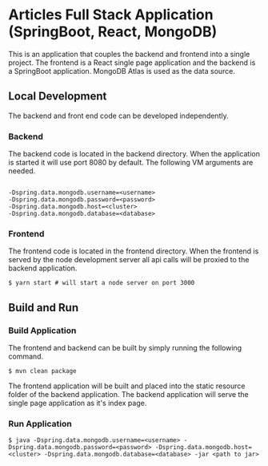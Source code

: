 # Articles Full Stack Application (SpringBoot, React, MongoDB)
This is an application that couples the backend and frontend into a single project. The frontend is a React single page 
application and the backend is a SpringBoot application. MongoDB Atlas is used as the data source.

## Local Development
The backend and front end code can be developed independently.
### Backend
The backend code is located in the backend directory. When the application is started it will use port 8080 by default.
The following VM arguments are needed.
```

-Dspring.data.mongodb.username=<username>
-Dspring.data.mongodb.password=<password>
-Dspring.data.mongodb.host=<cluster>
-Dspring.data.mongodb.database=<database>

```

### Frontend
The frontend code is located in the frontend directory. When the frontend is served by the node development server all
api calls will be proxied to the backend application.
```
$ yarn start # will start a node server on port 3000
```

## Build and Run
### Build Application

The frontend and backend can be built by simply running the following command.
```
$ mvn clean package
```
The frontend application will be built and placed into the static resource folder of the backend application. The backend 
application will serve the single page application as it's index page.

### Run Application
```
$ java -Dspring.data.mongodb.username=<username> -Dspring.data.mongodb.password=<password> -Dspring.data.mongodb.host=<cluster> -Dspring.data.mongodb.database=<database> -jar <path to jar>
```
